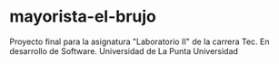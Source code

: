 # mayorista-el-brujo
Proyecto final para la asignatura "Laboratorio II" de la carrera Tec. En desarrollo de Software. Universidad de La Punta Universidad 
